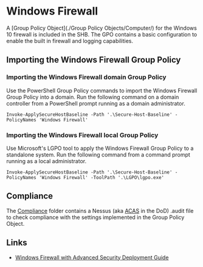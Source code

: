 # Windows Firewall
A [Group Policy Object](./Group Policy Objects/Computer/) for the Windows 10 firewall is included in the SHB. The GPO contains a basic configuration to enable the built in firewall and logging capabilities. 

## Importing the Windows Firewall Group Policy

### Importing the Windows Firewall domain Group Policy
Use the PowerShell Group Policy commands to import the Windows Firewall Group Policy into a domain. Run the following command on a domain controller from a PowerShell prompt running as a domain administrator. 

```
Invoke-ApplySecureHostBaseline -Path '.\Secure-Host-Baseline' -PolicyNames 'Windows Firewall'
```

### Importing the Windows Firewall local Group Policy
Use Microsoft's LGPO tool to apply the Windows Firewall Group Policy to a standalone system. Run the following command from a command prompt running as a local administrator.

```
Invoke-ApplySecureHostBaseline -Path '.\Secure-Host-Baseline' -PolicyNames 'Windows Firewall' -ToolPath '.\LGPO\lgpo.exe'
```

## Compliance
The [Compliance](./Compliance/) folder contains a Nessus (aka [ACAS](http://www.disa.mil/cybersecurity/network-defense/acas) in the DoD) .audit file to check compliance with the settings implemented in the Group Policy Object.

## Links
* [Windows Firewall with Advanced Security Deployment Guide](https://technet.microsoft.com/en-us/library/jj717241(v=ws.11).aspx)